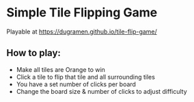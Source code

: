 # Simple Tile Flipping Game

Playable at https://dugramen.github.io/tile-flip-game/

## How to play:
- Make all tiles are Orange to win
- Click a tile to flip that tile and all surrounding tiles
- You have a set number of clicks per board
- Change the board size & number of clicks to adjust difficulty
